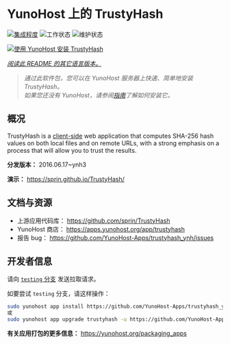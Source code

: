 <!--
注意：此 README 由 <https://github.com/YunoHost/apps/tree/master/tools/readme_generator> 自动生成
请勿手动编辑。
-->

# YunoHost 上的 TrustyHash

[![集成程度](https://apps.yunohost.org/badge/integration/trustyhash)](https://ci-apps.yunohost.org/ci/apps/trustyhash/)
![工作状态](https://apps.yunohost.org/badge/state/trustyhash)
![维护状态](https://apps.yunohost.org/badge/maintained/trustyhash)

[![使用 YunoHost 安装 TrustyHash](https://install-app.yunohost.org/install-with-yunohost.svg)](https://install-app.yunohost.org/?app=trustyhash)

*[阅读此 README 的其它语言版本。](./ALL_README.md)*

> *通过此软件包，您可以在 YunoHost 服务器上快速、简单地安装 TrustyHash。*  
> *如果您还没有 YunoHost，请参阅[指南](https://yunohost.org/install)了解如何安装它。*

## 概况

TrustyHash is a [client-side](https://unhosted.org/) web application that computes SHA-256 hash values on both local files and on remote URLs, with a strong emphasis on a process that will allow you to trust the results.


**分发版本：** 2016.06.17~ynh3

**演示：** <https://sprin.github.io/TrustyHash/>
## 文档与资源

- 上游应用代码库： <https://github.com/sprin/TrustyHash>
- YunoHost 商店： <https://apps.yunohost.org/app/trustyhash>
- 报告 bug： <https://github.com/YunoHost-Apps/trustyhash_ynh/issues>

## 开发者信息

请向 [`testing` 分支](https://github.com/YunoHost-Apps/trustyhash_ynh/tree/testing) 发送拉取请求。

如要尝试 `testing` 分支，请这样操作：

```bash
sudo yunohost app install https://github.com/YunoHost-Apps/trustyhash_ynh/tree/testing --debug
或
sudo yunohost app upgrade trustyhash -u https://github.com/YunoHost-Apps/trustyhash_ynh/tree/testing --debug
```

**有关应用打包的更多信息：** <https://yunohost.org/packaging_apps>
